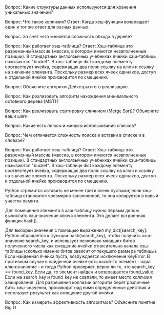 Вопрос:
Какие структуры данных используются для хранения уникальных значений?

Вопрос:
Что такое коллизия?
Ответ:
Когда хеш-функция возвращает один и тот же ответ для разных данных.

Вопрос:
За счет чего меняется сложность обхода в дереве?

Вопрос:
Как работает хэш-таблица?
Ответ:
Хэш-таблица это разреженный массив (массив, в котором имеются незаполненные позиции). В стандартных англоязычных учебниках ячейки хэш-таблицы называются "bucket". В хэш-таблице dict каждому элементу соотвествует ячейка, содержащая два поля: ссылку на ключ и ссылку на значение элемента. Поскольку размер всех ячеек одинаков, доступ к отдельной ячейке производится по смещению.

Вопрос:
Объясните алгоритм Дейкстры и его реализацию.

Вопрос:
Как реализовать алгоритм нахождения минимального остовного дерева (MST)?

Вопрос:
Как реализовать сортировку слиянием (Merge Sort)? Объясните ваши шаги

Вопрос:
Какие есть плюсы и минусы использования списков?

Вопрос:
Чем отличается сложность поиска и вставки в списке и в словаре?

Вопрос:
Как работает хэш-таблица?
Ответ:
Хэш-таблица это разреженный массив (массив, в котором имеются незаполненные позиции). В стандартных англоязычных учебниках ячейки хэш-таблицы называются "bucket". В хэш-таблице dict каждому элементу соотвествует ячейка, содержащая два поля: ссылку на ключ и ссылку на значение элемента. Поскольку размер всех ячеек одинаков, доступ к отдельной ячейке производится по смещению.

Python стремится оставить не менее трети ячеек пустыми; если хэш-таблица становится чрезмерно заполненной, то она копируется в новый участок памяти.

Для помещения элемента в хэш-таблицу нужно первым делом вычислить хэш-значение ключа элемента. Это делает встроенная функция hash().

Для выборки значения с помощью выражения my_dict[search_key]. Python обращается к функции hash(search_key), чтобы получить хэш-значение search_key, и использует несколько младших битов полученного числа как смещение ячейки относительно начала хэш-таблицы (сколько именно битов зависит от текущего размера таблицы). Если найденная ячейка пуста, возбуждается исключение KeyError. В противном случае в найденной ячейке есть какой-то элемент - пара ключ:значение - и тогда Python проверяет, верно ли то, что search_key == found_key. Если да, то элемент найден и возвращается found_value. Если же search_key и found_key не совпали, то имеет место коллизия хэширования. Для разрешения коллизии алгоритм берет различные биты хэш-значения, производит над ними определенные действия и использует результат как смещение другой ячейки.

Вопрос:
Как измерить эффективность алгоритмов? Объясните понятие Big O
